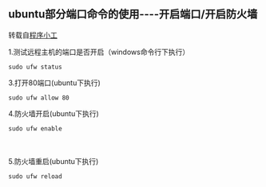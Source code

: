 ## ubuntu部分端口命令的使用----开启端口/开启防火墙 
转载自[程序小工](https://www.cnblogs.com/zqunor/p/6417938.html)

1.测试远程主机的端口是否开启（windows命令行下执行）
 
```shell
sudo ufw status
```

 

3.打开80端口(ubuntu下执行)
```shell
sudo ufw allow 80
```

 

4.防火墙开启(ubuntu下执行)
```shell
sudo ufw enable
```
　　

5.防火墙重启(ubuntu下执行)
```shell
sudo ufw reload
```
